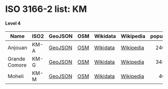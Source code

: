 # ISO 3166-2 list: KM


#### Level 4
Name | ISO2 | GeoJSON | OSM | Wikidata | Wikipedia | population 
--- | --- | --- | --- | --- | --- | --: 
Anjouan | KM-A | [GeoJSON](../../geojson/high/iso2/KM/KM-A.geojson) | [OSM](https://www.openstreetmap.org/relation/2955050) | [Wikidata](https://www.wikidata.org/wiki/Q231324) | [Wikipedia](http://en.wikipedia.org/wiki/ar%3A%D8%A3%D9%86%D8%AC%D9%88%D8%A7%D9%86) | 240,000
Grande Comore | KM-G | [GeoJSON](../../geojson/high/iso2/KM/KM-G.geojson) | [OSM](https://www.openstreetmap.org/relation/2955051) | [Wikidata](https://www.wikidata.org/wiki/Q244978) | [Wikipedia](http://en.wikipedia.org/wiki/ar%3A%D8%A7%D9%84%D9%82%D9%85%D8%B1%20%D8%A7%D9%84%D9%83%D8%A8%D8%B1%D9%89) | 345,000
Moheli | KM-M | [GeoJSON](../../geojson/high/iso2/KM/KM-M.geojson) | [OSM](https://www.openstreetmap.org/relation/2955018) | [Wikidata](https://www.wikidata.org/wiki/Q271797) | [Wikipedia](http://en.wikipedia.org/wiki/ar%3A%D9%85%D9%88%D9%87%D9%8A%D9%84%D9%8A) | 40,000
